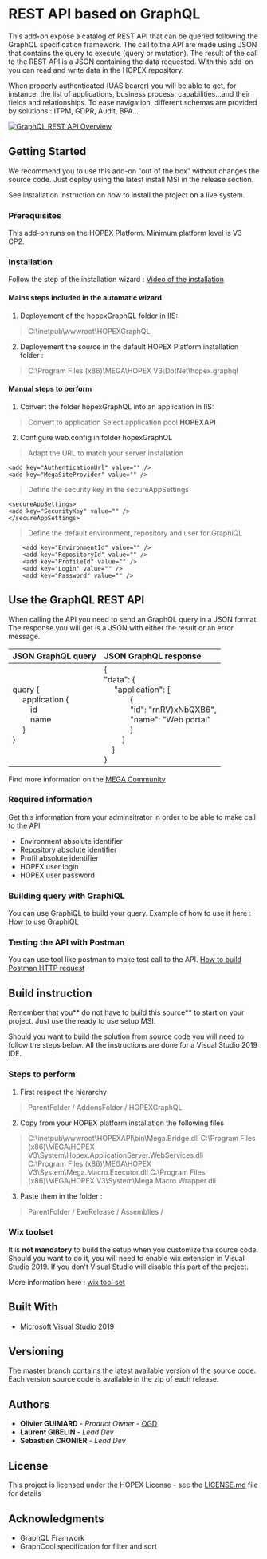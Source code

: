 # REST API based on GraphQL

This add-on expose a catalog of REST API that can be queried following the GraphQL specification framework. The call to the API are made using JSON that contains the query to execute (query or mutation). The result of the call to the REST API is a JSON containing the data requested. With this add-on you can read and write data in the HOPEX repository.

When properly authenticated (UAS bearer) you will be able to get, for instance, the list of applications, business process, capabilities...and their fields and relationships. To ease navigation, different schemas are provided by solutions : ITPM, GDPR, Audit, BPA...

[![GraphQL REST API Overview](http://img.youtube.com/vi/uI6ZRsOQdlk/0.jpg)](http://www.youtube.com/watch?v=uI6ZRsOQdlk "GraphQL REST API Overview")

## Getting Started

We recommend you to use this add-on "out of the box" without changes the source code. Just deploy using the latest install MSI in the release section.

See installation instruction on how to install the project on a live system.

### Prerequisites

This add-on runs on the HOPEX Platform. Minimum platform level is V3 CP2.

### Installation

Follow the step of the installation wizard : [Video of the installation](https://youtu.be/80BNrmm64gc "Video of the installation")

#### Mains steps included in the automatic wizard
1. Deployement of the hopexGraphQL folder in IIS:
> C:\inetpub\wwwroot\HOPEXGraphQL
2. Deployement the source in the default HOPEX Platform installation folder :
> C:\Program Files (x86)\MEGA\HOPEX V3\DotNet\hopex.graphql

#### Manual steps to perform

1. Convert the folder hopexGraphQL into an application in IIS:
> Convert to application
> Select application pool **HOPEXAPI**

2. Configure web.config in folder hopexGraphQL
>Adapt the URL to match your server installation
```
<add key="AuthenticationUrl" value="" />
<add key="MegaSiteProvider" value="" />
```
>Define the security key in the secureAppSettings
```
<secureAppSettings>
<add key="SecurityKey" value="" />
</secureAppSettings>
```
>Define the default environment, repository and user for GraphiQL
```
    <add key="EnvironmentId" value="" />
    <add key="RepositoryId" value="" />
    <add key="ProfileId" value="" />
    <add key="Login" value="" />
    <add key="Password" value="" />
```
## Use the GraphQL REST API

When calling the API you need to send an GraphQL query in a JSON format. The response you will get is a JSON with either the result or an error message. 

| JSON GraphQL query | JSON GraphQL response |
| :------------ | :------------- |
| query { </br>&emsp; application { </br> &emsp;&emsp; id </br>&emsp;&emsp; name  </br> &emsp; } </br>}  | { </br> "data": { </br> &emsp; "application": [ </br>&emsp;&emsp;&emsp; { </br>&emsp;&emsp;&emsp; "id": "rnRV)xNbQXB6", </br>&emsp;&emsp;&emsp; "name": "Web portal" </br>&emsp;&emsp;&emsp; } </br> &emsp;&emsp; ] </br>&emsp;} </br>} |

Find more information on the [MEGA Community](https://community.mega.com/ "MEGA Community")


### Required information

Get this information from your adminsitrator in order to be able to make call to the API
- Environment absolute identifier
- Repository absolute identifier
- Profil absolute identifier
- HOPEX user login
- HOPEX user password

### Building query with GraphiQL

You can use GraphiQL to build your query. Example of how to use it here : [How to use GraphiQL](https://youtu.be/oBGdII-sCuw "How to use GraphiQL")

### Testing the API with Postman

You can use tool like postman to make test call to the API. [How to build Postman HTTP request](https://youtu.be/3xgesyYCXsw "How to build Postman HTTP request")


## Build instruction

Remember that you** do not have to build this source** to start on your project. Just use the ready to use setup MSI.

Should you want to build the solution from source code you will need to follow the steps below. All the instructions are done for a Visual Studio 2019 IDE.

### Steps to perform

1. First respect the hierarchy
> ParentFolder / AddonsFolder / HOPEXGraphQL

2. Copy from your HOPEX platform installation the following files
> C:\inetpub\wwwroot\HOPEXAPI\bin\Mega.Bridge.dll
 C:\Program Files (x86)\MEGA\HOPEX V3\System\Hopex.ApplicationServer.WebServices.dll    
 C:\Program Files (x86)\MEGA\HOPEX V3\System\Mega.Macro.Executor.dll
 C:\Program Files (x86)\MEGA\HOPEX V3\System\Mega.Macro.Wrapper.dll

3. Paste them in the folder :
> ParentFolder / ExeRelease / Assemblies /

### Wix toolset

It is **not mandatory** to build the setup when you customize the source code. Should you want to do it, you will need to enable wix extension in Visual Studio 2019. If you don't Visual Studio will disable this part of the project.

More information here : [wix tool set](https://wixtoolset.org "wix tool set")

## Built With

* [Microsoft Visual Studio 2019](https://visualstudio.microsoft.com/ "Microsoft Visual Studio 2019")

## Versioning

The master branch contains the latest available version of the source code. Each version source code is available in the zip of each release.

## Authors

* **Olivier GUIMARD** - *Product Owner* - [OGD](https://github.com/oguimardmega "OGD")
* **Laurent GIBELIN** - *Lead Dev*
* **Sebastien CRONIER** - *Lead Dev* 

## License

This project is licensed under the HOPEX License - see the [LICENSE.md](LICENSE.md) file for details

## Acknowledgments

* GraphQL Framwork
* GraphCool specification for filter and sort



